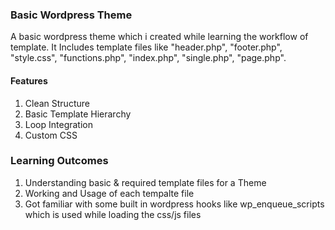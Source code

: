 ### Basic Wordpress Theme

A basic wordpress theme which i created while learning the workflow of template. It Includes template files like "header.php", "footer.php", "style.css", "functions.php", "index.php", "single.php", "page.php".

#### Features

1. Clean Structure
2. Basic Template Hierarchy
3. Loop Integration
4. Custom CSS

### Learning Outcomes

1. Understanding basic & required template files for a Theme
2. Working and Usage of each tempalte file
3. Got familiar with some built in wordpress hooks like wp_enqueue_scripts which is used while loading the css/js files